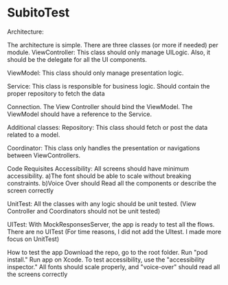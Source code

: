 # SubitoTest

Architecture:

The architecture is simple. There are three classes (or more if needed) per module. 
ViewController: This class should only manage UILogic. Also, it should be the delegate for all the UI components.

ViewModel: This class should only manage presentation logic.

Service: This class is responsible for business logic. Should contain the proper repository to fetch the data

Connection. The View Controller should bind the ViewModel. 
The ViewModel should have a reference to the Service.

Additional classes: 
Repository: This class should fetch or post the data related to a model.

Coordinator: This class only handles the presentation or navigations between ViewControllers.


Code Requisites
Accessibility: All screens should have minimum accessibility. 
a)The font should be able to scale without breaking constraints.
b)Voice Over should Read all the components or describe the screen correctly

UnitTest: All the classes with any logic should be unit tested. 
(View Controller and Coordinators should not be unit tested)

UITest: With MockResponsesServer, the app is ready to test all the flows. There are no UITest (For time reasons, I did not add the UItest. I made more focus on UnitTest)


How to test the app
Download the repo, go to the root folder. Run "pod install." Run app on Xcode. 
To test accessibility, use the "accessibility inspector."
All fonts should scale properly, and "voice-over" should read all the screens correctly
